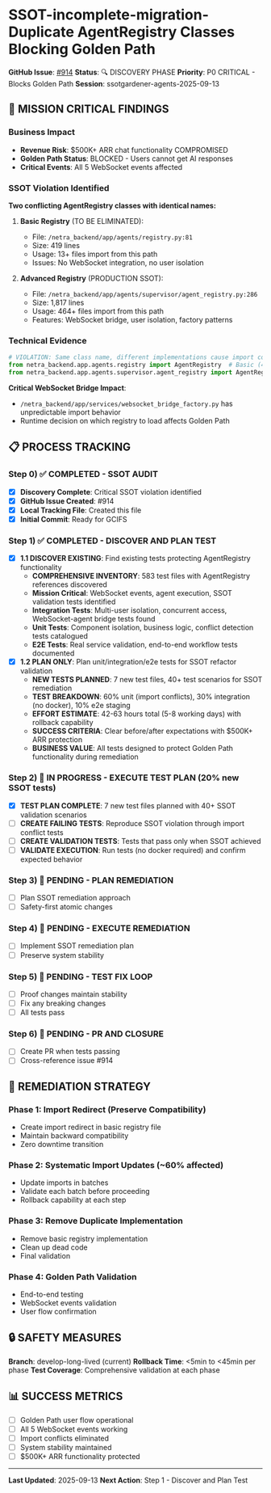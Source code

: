 # SSOT-incomplete-migration-Duplicate AgentRegistry Classes Blocking Golden Path

**GitHub Issue**: [#914](https://github.com/netra-systems/netra-apex/issues/914)
**Status**: 🔍 DISCOVERY PHASE
**Priority**: P0 CRITICAL - Blocks Golden Path
**Session**: ssotgardener-agents-2025-09-13

## 🚨 MISSION CRITICAL FINDINGS

### Business Impact
- **Revenue Risk**: $500K+ ARR chat functionality COMPROMISED
- **Golden Path Status**: BLOCKED - Users cannot get AI responses
- **Critical Events**: All 5 WebSocket events affected

### SSOT Violation Identified
**Two conflicting AgentRegistry classes with identical names:**

1. **Basic Registry** (TO BE ELIMINATED):
   - File: `/netra_backend/app/agents/registry.py:81`
   - Size: 419 lines
   - Usage: 13+ files import from this path
   - Issues: No WebSocket integration, no user isolation

2. **Advanced Registry** (PRODUCTION SSOT):
   - File: `/netra_backend/app/agents/supervisor/agent_registry.py:286`
   - Size: 1,817 lines
   - Usage: 464+ files import from this path
   - Features: WebSocket bridge, user isolation, factory patterns

### Technical Evidence
```python
# VIOLATION: Same class name, different implementations cause import conflicts
from netra_backend.app.agents.registry import AgentRegistry  # Basic (419 lines)
from netra_backend.app.agents.supervisor.agent_registry import AgentRegistry  # Advanced (1,817 lines)
```

**Critical WebSocket Bridge Impact**:
- `/netra_backend/app/services/websocket_bridge_factory.py` has unpredictable import behavior
- Runtime decision on which registry to load affects Golden Path

## 📋 PROCESS TRACKING

### Step 0) ✅ COMPLETED - SSOT AUDIT
- [x] **Discovery Complete**: Critical SSOT violation identified
- [x] **GitHub Issue Created**: #914
- [x] **Local Tracking File**: Created this file
- [x] **Initial Commit**: Ready for GCIFS

### Step 1) ✅ COMPLETED - DISCOVER AND PLAN TEST
- [x] **1.1 DISCOVER EXISTING**: Find existing tests protecting AgentRegistry functionality
  - **COMPREHENSIVE INVENTORY**: 583 test files with AgentRegistry references discovered
  - **Mission Critical**: WebSocket events, agent execution, SSOT validation tests identified
  - **Integration Tests**: Multi-user isolation, concurrent access, WebSocket-agent bridge tests found
  - **Unit Tests**: Component isolation, business logic, conflict detection tests catalogued
  - **E2E Tests**: Real service validation, end-to-end workflow tests documented
- [x] **1.2 PLAN ONLY**: Plan unit/integration/e2e tests for SSOT refactor validation
  - **NEW TESTS PLANNED**: 7 new test files, 40+ test scenarios for SSOT remediation
  - **TEST BREAKDOWN**: 60% unit (import conflicts), 30% integration (no docker), 10% e2e staging
  - **EFFORT ESTIMATE**: 42-63 hours total (5-8 working days) with rollback capability
  - **SUCCESS CRITERIA**: Clear before/after expectations with $500K+ ARR protection
  - **BUSINESS VALUE**: All tests designed to protect Golden Path functionality during remediation

### Step 2) 🔄 IN PROGRESS - EXECUTE TEST PLAN (20% new SSOT tests)
- [x] **TEST PLAN COMPLETE**: 7 new test files planned with 40+ SSOT validation scenarios
- [ ] **CREATE FAILING TESTS**: Reproduce SSOT violation through import conflict tests
- [ ] **CREATE VALIDATION TESTS**: Tests that pass only when SSOT achieved
- [ ] **VALIDATE EXECUTION**: Run tests (no docker required) and confirm expected behavior

### Step 3) 🔄 PENDING - PLAN REMEDIATION
- [ ] Plan SSOT remediation approach
- [ ] Safety-first atomic changes

### Step 4) 🔄 PENDING - EXECUTE REMEDIATION
- [ ] Implement SSOT remediation plan
- [ ] Preserve system stability

### Step 5) 🔄 PENDING - TEST FIX LOOP
- [ ] Proof changes maintain stability
- [ ] Fix any breaking changes
- [ ] All tests pass

### Step 6) 🔄 PENDING - PR AND CLOSURE
- [ ] Create PR when tests passing
- [ ] Cross-reference issue #914

## 🎯 REMEDIATION STRATEGY

### Phase 1: Import Redirect (Preserve Compatibility)
- Create import redirect in basic registry file
- Maintain backward compatibility
- Zero downtime transition

### Phase 2: Systematic Import Updates (~60% affected)
- Update imports in batches
- Validate each batch before proceeding
- Rollback capability at each step

### Phase 3: Remove Duplicate Implementation
- Remove basic registry implementation
- Clean up dead code
- Final validation

### Phase 4: Golden Path Validation
- End-to-end testing
- WebSocket events validation
- User flow confirmation

## 🔒 SAFETY MEASURES

**Branch**: develop-long-lived (current)
**Rollback Time**: <5min to <45min per phase
**Test Coverage**: Comprehensive validation at each phase

## 📊 SUCCESS METRICS

- [ ] Golden Path user flow operational
- [ ] All 5 WebSocket events working
- [ ] Import conflicts eliminated
- [ ] System stability maintained
- [ ] $500K+ ARR functionality protected

---
**Last Updated**: 2025-09-13
**Next Action**: Step 1 - Discover and Plan Test